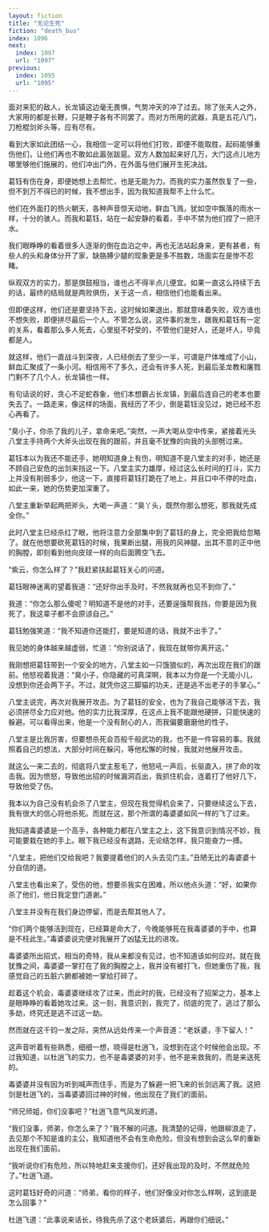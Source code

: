 ```yaml
---
layout: fiction
title: "无论生死"
fiction: "death_bus"
index: 1096
next:
  index: 1097
  url: "1097"
previous:
  index: 1095
  url: "1095"
---
```

面对来犯的敌人，长龙镇这边毫无畏惧，气势冲天的冲了过去。除了张夫人之外，大家用的都是长鞭，只是鞭子各有不同罢了。而对方所用的武器，真是五花八门，刀枪棍剑斧头等，应有尽有。

看到大家如此团结一心，我相信一定可以将他们打败，即便不能取胜，起码能够重伤他们，让他们再也不敢如此嚣张跋扈。双方人数加起来好几万，大门这点儿地方哪里够他们施展的，他们冲出门外，在外面与他们展开生死决战。

葛钰有伤在身，即便她想上去帮忙，也是无能为力。而我的实力虽然恢复了一些，但不到万不得已的时候，我不想出手，因为我知道我帮不上什么忙。

他们在外面打的热火朝天，各种声音惊天动地，鲜血飞溅，犹如空中飘落的雨水一样，十分的骇人。而我和葛钰，站在一起安静的看着，手中不禁为他们捏了一把汗水。

我们眼睁睁的看着很多人逐渐的倒在血泊之中，再也无法站起身来，更有甚者，有些人的头和身体分开了家，缺胳膊少腿的现象更是多不胜数，场面实在是惨不忍睹。

纵观双方的实力，那是旗鼓相当，谁也占不得半点儿便宜。如果一直这么持续下去的话，最终的结局就是两败俱伤，关于这一点，相信他们也能看出来。

但即便这样，他们还是要坚持下去，这时候如果退出，那就意味着失败，双方谁也不想失败，即便拼尽最后一个人。不管怎么说，这件事的发生，跟我和葛钰有一定的关系，看着那么多人死去，心里挺不好受的，不管他们是好人，还是坏人，毕竟都是人。

就这样，他们一直战斗到深夜，人已经倒去了至少一半，可谓是尸体堆成了小山，鲜血汇聚成了一条小河。相信用不了多久，还会有许多人死，到最后圣龙教和屠戮门剩不了几个人，长龙镇也一样。

有句话说的好，贪心不足蛇吞象，他们本想霸占长龙镇，到最后连自己的老本也要失去了。一路走来，像这样的场面，我经历了不少，倒是葛钰没见过，她已经不忍心再看了。

“臭小子，你杀了我的儿子，拿命来吧。”突然，一声大喝从空中传来，紧接着光头八堂主手持两个大斧头出现在我的跟前，并且毫不犹豫的向我的头部劈过来。

葛钰本以为我还不能还手，她明知道身上有伤，明知道不是八堂主的对手，她还是不顾自己安危的出剑来挡这一下。八堂主实力雄厚，经过这么长时间的打斗，实力上并没有削弱多少，他这一下，直接将葛钰打跪在了地上，并且口中不停的吐血，如此一来，她的伤势更加深重了。

八堂主重新举起两把斧头，大喝一声道：“臭丫头，既然你那么想死，那我就先成全你。”

此时八堂主已经杀红了眼，他将注意力全部集中到了葛钰的身上，完全把我给忽略了。就在他想要砍死葛钰的时候，我果断出腿，用我的风神腿，出其不意的正中他的胸膛，即刻看到他向皮球一样的向后面腾空飞去。

“紫云，你怎么样了？”我赶紧扶起葛钰关心的问道。

葛钰眼神迷离的望着我道：“还好你出手及时，不然我就再也见不到你了。”

我道：“你怎么那么傻呢？明知道不是他的对手，还要逞强帮我挡，你要是因为我死了，我这辈子都不会原谅自己。”

葛钰勉强笑道：“我不知道你还能打，要是知道的话，我就不出手了。”

我见她的身体越来越虚弱，忙道：“你别说话了，我现在就带你离开这。”

我刚想把葛钰带到一个安全的地方，八堂主如一只饿狼似的，再次出现在我们的跟前。他怒视着我道：“臭小子，你隐藏的可真深啊，我本以为你是一个无能小儿，没想到你还会两下子。不过，就凭你这三脚猫的功夫，还是逃不出老子的手掌心。”

八堂主说完，再次对我展开攻击。为了葛钰的安全，也为了我自己能够活下去，我必须拼尽全力应对他。他的实力比我深厚，在这点上我不能跟他硬拼，只能快速的躲避。可以看得出来，他是一个没有耐心的人，而我偏要磨磨他的性子。

八堂主是比我厉害，但要想杀死会百般千般武功的我，也不是一件容易的事。我就照着自己的想法，大部分时间在躲闪，等他松懈的时候，我就对他展开攻击。

就这么一来二去的，彻底将八堂主惹毛了，他怒吼一声后，长驱直入，拼了命的攻击我。因为愤怒，导致他出招的时候漏洞百出，我抓住机会，连着打了他好几下，导致他受了伤。

我本以为自己没有机会杀了八堂主，但现在我觉得机会来了，只要继续这么下去，我有很大的信心将他杀死。而就在这，那个所谓的毒婆婆如风一样的飞了过来。

我知道毒婆婆是一个高手，各种能力都在八堂主之上，这下我意识到情况不妙，我可能要栽在她的手上。眼下我已经没有退路，无论结怎样，我只能奋力一搏。

“八堂主，把他们交给我吧？我要提着他们的人头去见门主。”丑陋无比的毒婆婆十分自信的道。

八堂主也看出来了，受伤的他，想要杀我实在困难，所以他点头道：“好，如果你杀了他们，他日我定登门道谢。”

八堂主并没有在我们身边停留，而是去帮其他人了。

“你们两个能够活到现在，已经算是命大了，今晚能够死在我毒婆婆的手中，也算是不枉此生。”毒婆婆说完便对我展开了凶猛无比的进攻。

毒婆婆所出招式，相当的奇特，我从来都没有见过，也不知道该如何应对。就在我犹豫之间，毒婆婆一掌打在了我的胸膛之上，我并没有被打飞，但她重伤了我，我感觉自己的五脏六腑都被她一掌给打碎了。

趁着这个机会，毒婆婆继续攻了过来，而此时的我，已经没有了招架之力，基本上是眼睁睁的看着她攻过来。这一刻，我意识到，我完了，彻底的完了，逃过了那么多劫，终究还是逃不过这一劫。

然而就在这千钧一发之际，突然从远处传来一个声音道：“老妖婆，手下留人！”

这声音听着有些熟悉，细细一想，晓得是杜逍飞，没想到在这个时候他会出现。不过我知道，以杜逍飞的实力，也不是毒婆婆的对手，他不是来救我的，而是来送死的。

毒婆婆并没有因为听到喊声而住手，而是为了躲避一把飞来的长剑远离了我。这把剑是杜逍飞的，当毒婆婆回过神的时候，他出现在了我们的面前。

“师兄师姐，你们没事吧？”杜逍飞意气风发的道。

“我们没事，师弟，你怎么来了？”我不解的问道。我清楚的记得，他跟柳浪走了，去见那个不知是谁的主公，我知道他不会有生命危险，但没有想到会这么早的重新出现在我们面前。

“我听说你们有危险，所以特地赶来支援你们，还好我出现的及时，不然就危险了。”杜逍飞道。

这时葛钰好奇的问道：“师弟，看你的样子，他们好像没对你怎么样啊，这到底是怎么回事？”

杜逍飞道：“此事说来话长，待我先杀了这个老妖婆后，再跟你们细说。”